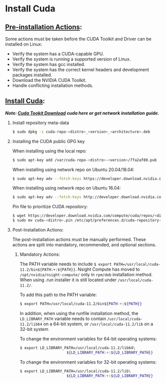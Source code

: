 # Install Cuda


## [Pre-installation Actions](https://docs.nvidia.com/cuda/archive/11.2.2/cuda-installation-guide-linux/index.html#pre-installation-actions):

Some actions must be taken before the CUDA Toolkit and Driver can be installed on Linux:

- Verify the system has a CUDA-capable GPU.
- Verify the system is running a supported version of Linux.
- Verify the system has gcc installed.
- Verify the system has the correct kernel headers and development packages installed.
- Download the NVIDIA CUDA Toolkit.
- Handle conflicting installation methods.

## [Install Cuda](https://docs.nvidia.com/cuda/archive/11.2.2/cuda-installation-guide-linux/index.html#ubuntu-installation):

***Note: [Cuda Tookit Download](https://developer.nvidia.com/cuda-downloads?target_os=Linux&target_arch=x86_64&Distribution=Ubuntu&target_version=18.04&target_type=deb_network) cuda here or get network installation guide.***
1. Install repository meta-data
    
    ```bash
    $ sudo dpkg -i cuda-repo-<distro>_<version>_<architecture>.deb
    ```

2. Installing the CUDA public GPG key

    When installing using the local repo:
    
    ```bash
    $ sudo apt-key add /var/cuda-repo-<distro>-<version>/7fa2af80.pub
    ```
    
    When installing using network repo on Ubuntu 20.04/18.04:
    
    ```bash
    $ sudo apt-key adv --fetch-keys https://developer.download.nvidia.com/compute/cuda/repos/<distro>/<architecture>/7fa2af80.pub
    ```
    
    When installing using network repo on Ubuntu 16.04:
    
    ```bash
    $ sudo apt-key adv --fetch-keys http://developer.download.nvidia.com/compute/cuda/repos/<distro>/<architecture>/7fa2af80.pub
    ```
    
    
    Pin file to prioritize CUDA repository:
    
    ```bash
    $ wget https://developer.download.nvidia.com/compute/cuda/repos/<distro>/<architecture>/cuda-<distro>.pin
    $ sudo mv cuda-<distro>.pin /etc/apt/preferences.d/cuda-repository-pin-600
    ```

3. Post-Installation Actions:

    The post-installation actions must be manually performed. These actions are split into mandatory, recommended, and optional sections. 

    1.  Mandatory Actions:
    
        The PATH variable needs to include `$ export PATH=/usr/local/cuda-11.2/bin${PATH:+:${PATH}}`. Nsight Compute has moved to `/opt/nvidia/nsight-compute/` only in `rpm/deb` installation method. When using .run installer it is still located under `/usr/local/cuda-11.2/`.
    
        To add this path to the PATH variable:

        ```bash
        $ export PATH=/usr/local/cuda-11.2/bin${PATH:+:${PATH}}
        ```
        In addition, when using the runfile installation method, the `LD_LIBRARY_PATH` variable needs to contain `/usr/local/cuda-11.2/lib64` on a 64-bit system, or `/usr/local/cuda-11.2/lib` on a 32-bit system

        To change the environment variables for 64-bit operating systems:

        ```bash
        $ export LD_LIBRARY_PATH=/usr/local/cuda-11.2/lib64\
                             ${LD_LIBRARY_PATH:+:${LD_LIBRARY_PATH}}
        ```
    
        To change the environment variables for 32-bit operating systems:
    
        ```bash
        $ export LD_LIBRARY_PATH=/usr/local/cuda-11.2/lib\
                             ${LD_LIBRARY_PATH:+:${LD_LIBRARY_PATH}}
        ```
    

